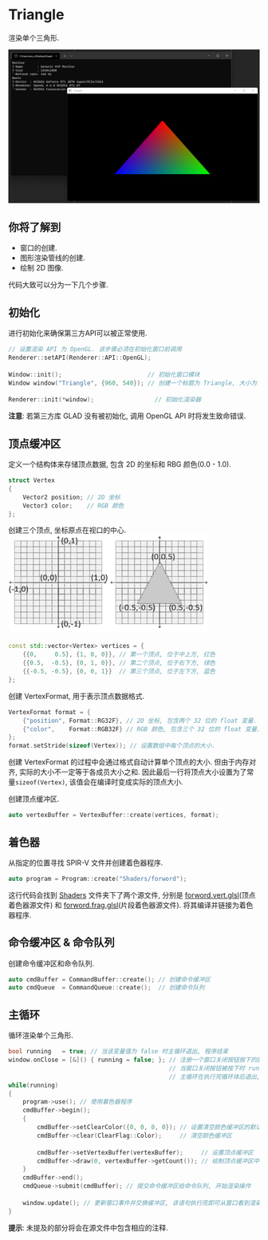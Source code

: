 ﻿# Triangle

渲染单个三角形.  

<p align="center"><img src="Assets/screenshot.png"/></p>

## 你将了解到

- 窗口的创建.
- 图形渲染管线的创建.
- 绘制 2D 图像.

代码大致可以分为一下几个步骤.  

## 初始化

进行初始化来确保第三方API可以被正常使用.  

```cpp
// 设置渲染 API 为 OpenGL. 该步骤必须在初始化窗口前调用
Renderer::setAPI(Renderer::API::OpenGL);

Window::init();                        // 初始化窗口模块
Window window("Triangle", {960, 540}); // 创建一个标题为 Triangle, 大小为 960x540 像素的窗口

Renderer::init(*window);                 // 初始化渲染器
```

**注意**: 若第三方库 GLAD 没有被初始化, 调用 OpenGL API 时将发生致命错误.  

## 顶点缓冲区

定义一个结构体来存储顶点数据, 包含 2D 的坐标和 RBG 颜色(0.0 - 1.0).  

```cpp
struct Vertex
{
	Vector2 position; // 2D 坐标
	Vector3 color;    // RGB 颜色
};
```

创建三个顶点, 坐标原点在视口的中心.  
![坐标系](Assets/coordinates.png)  

```cpp
const std::vector<Vertex> vertices = {
    {{0,     0.5}, {1, 0, 0}}, // 第一个顶点, 位于中上方, 红色
    {{0.5,  -0.5}, {0, 1, 0}}, // 第二个顶点, 位于右下方, 绿色
    {{-0.5, -0.5}, {0, 0, 1}}  // 第三个顶点, 位于左下方, 蓝色
};
```

创建 VertexFormat, 用于表示顶点数据格式.  

```cpp
VertexFormat format = {
    {"position", Format::RG32F}, // 2D 坐标, 包含两个 32 位的 float 变量.
    {"color",    Format::RGB32F} // RGB 颜色, 包含三个 32 位的 float 变量.
};
format.setStride(sizeof(Vertex)); // 设置数组中每个顶点的大小.
```

创建 VertexFormat 的过程中会通过格式自动计算单个顶点的大小. 但由于内存对齐, 实际的大小不一定等于各成员大小之和.
因此最后一行将顶点大小设置为了常量`sizeof(Vertex)`, 该值会在编译时变成实际的顶点大小.  

创建顶点缓冲区.  

```cpp
auto vertexBuffer = VertexBuffer::create(vertices, format);
```

## 着色器
从指定的位置寻找 SPIR-V 文件并创建着色器程序.  

```cpp
auto program = Program::create("Shaders/forword");
```

这行代码会找到 [Shaders](Shaders) 文件夹下了两个源文件, 分别是 [forword.vert.glsl](Shaders/forword.vert.glsl)(顶点着色器源文件) 和 [forword.frag.glsl](Shaders/forword.frag.glsl)(片段着色器源文件). 将其编译并链接为着色器程序.  

## 命令缓冲区 & 命令队列

创建命令缓冲区和命令队列.  

```cpp
auto cmdBuffer = CommandBuffer::create(); // 创建命令缓冲区
auto cmdQueue  = CommandQueue::create();  // 创建命令队列
```

## 主循环

循环渲染单个三角形.  

```cpp
bool running   = true; // 当该变量值为 false 时主循环退出, 程序结束
window.onClose = [&]() { running = false; }; // 注册一个窗口关闭按钮按下的回调,
                                             // 当窗口关闭按钮被按下时 running 的值变为 false,
                                             // 主循环在执行完循环体后退出, 程序结束
while(running)
{
    program->use(); // 使用着色器程序
    cmdBuffer->begin();
    {
        cmdBuffer->setClearColor({0, 0, 0, 0}); // 设置清空颜色缓冲区的默认值为黑色
        cmdBuffer->clear(ClearFlag::Color);     // 清空颜色缓冲区

        cmdBuffer->setVertexBuffer(vertexBuffer);     // 设置顶点缓冲区
        cmdBuffer->draw(0, vertexBuffer->getCount()); // 绘制顶点缓冲区中的全部数据
    }
    cmdBuffer->end();
    cmdQueue->submit(cmdBuffer); // 提交命令缓冲区给命令队列, 开始渲染操作

    window.update(); // 更新窗口事件并交换缓冲区, 该语句执行完即可从窗口看到渲染结果
}
```

**提示**: 未提及的部分将会在源文件中包含相应的注释.  
